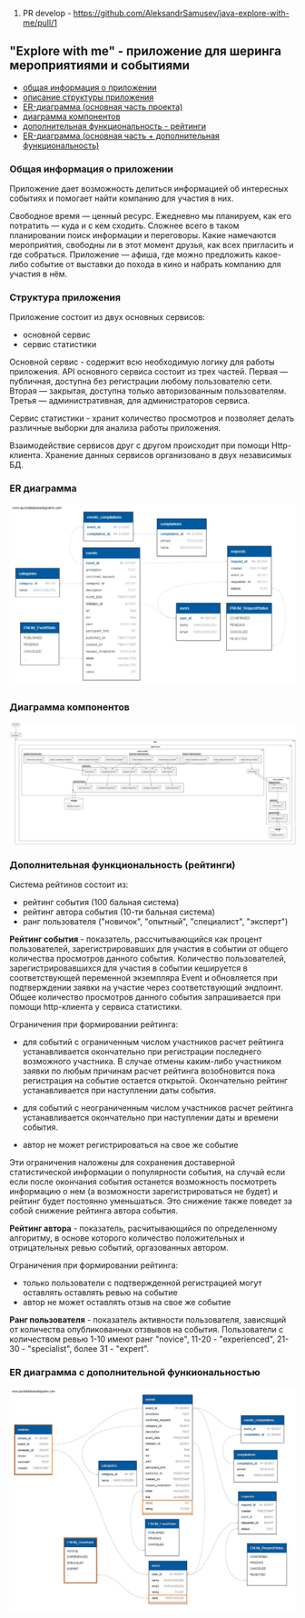 1. PR develop - https://github.com/AleksandrSamusev/java-explore-with-me/pull/1

## "Explore with me" - приложение для шеринга мероприятиями и событиями

- [общая информация о приложении](#общая-информация-о-приложении)
- [описание структуры приложения](#структура-приложения)
- [ER-диаграмма (основная часть проекта)](#ER-диаграмма)
- [диаграмма компонентов](#диаграмма-компонентов)
- [дополнительная функциональность - рейтинги](#дополнительная-функциональность-(рейтинги))
- [ER-диаграмма (основная часть + дополнительная функциональность)](#ER-диаграмма-с-дополнительной-функиональностью)

### Общая информация о приложении

Приложение дает возможность делиться информацией об интересных событиях и помогает найти компанию для участия в них.

Свободное время — ценный ресурс. Ежедневно мы планируем, как его потратить — куда и с кем сходить. Сложнее всего в таком
планировании поиск информации и переговоры. Какие намечаются мероприятия, свободны ли в этот момент друзья, как всех
пригласить и где собраться. Приложение — афиша, где можно предложить какое-либо событие от выставки до похода в кино и
набрать компанию для участия в нём.

### Структура приложения

Приложение состоит из двух основных сервисов:

- основной сервис
- сервис статистики

Основной сервис - содержит всю необходимую логику для работы приложения. API основного сервиса состоит из трех частей.
Первая — публичная, доступна без регистрации любому пользователю сети. Вторая — закрытая, доступна только авторизованным
пользователям. Третья — административная, для администраторов сервиса.

Сервис статистики - хранит количество просмотров и позволяет делать различные выборки для анализа работы приложения.

Взаимодействие сервисов друг с другом происходит при помощи Http-клиента.
Хранение данных сервисов организовано в двух независимых БД.

### ER диаграмма

![ER-диаграмма](https://github.com/AleksandrSamusev/java-explore-with-me/blob/feature/mainapp/src/main/resources/img/er-diagramm(EWM).jpg?raw=true)

### Диаграмма компонентов

![диаграмма компонентов](https://github.com/AleksandrSamusev/java-explore-with-me/blob/feature/mainapp/src/main/resources/img/components_diagramm.png?raw=true)

### Дополнительная функциональность (рейтинги)

Система рейтинов состоит из:

- рейтинг события (100 бальная система)
- рейтинг автора события (10-ти бальная система)
- ранг пользователя ("новичок", "опытный", "специалист", "эксперт")

**Рейтинг события** - показатель, рассчитывающийся как процент пользователей, зарегистрировавших для участия в событии
от общего количества просмотров данного события.
Количество пользователей, зарегистрировавшихся для участия в событии кешируется в соответствующей переменной
экземпляра Event и обновляется при подтверждении заявки на участие через соответствующий эндпоинт.
Общее количество просмотров данного события запрашивается при помощи http-клиента у сервиса статистики.

Ограничения при формировании рейтинга:

- для событий с ограниченным числом участников расчет рейтинга устанавливается окончательно при регистрации
  последнего возможного участника. В случае отмены каким-либо участником заявки по любым причинам
  расчет рейтинга возобновится пока регистрация на событие остается открытой. Окончательно рейтинг
  устанавливается при наступлении даты события.

- для событий с неограниченным числом участников расчет рейтинга устанавливается окончательно при
  наступлении даты и времени события.
- автор не может регистрироваться на свое же событие

Эти ограничения наложены для сохранения доставерной статистической
информации о популярности события, на случай если если после окончания события останется возможность посмотреть
информацию о нем (а возможности зарегистрироваться не будет) и рейтинг будет постоянно уменьшаться. Это
снижение также поведет за собой снижение рейтинга автора события.

**Рейтинг автора** - показатель, расчитывающийся по определенному алгоритму, в основе которого количество
положительных и отрицательных ревью событий, оргазованных автором.

Ограничения при формировании рейтинга:

- только пользователи с подтвержденной регистрацией могут оставлять оставлять ревью на событие
- автор не может оставлять отзыв на свое же событие

**Ранг пользователя** - показатель активности пользователя, зависящий от количества опубликованных отзвывов
на события. Пользователи с количеством ревью 1-10 имеют ранг "novice", 11-20 - "experienced",
21-30 - "specialist", более 31 - "expert".

### ER диаграмма с дополнительной функиональностью

![ER-диаграмма-с-дополнительной-функиональностью](https://github.com/AleksandrSamusev/java-explore-with-me/blob/feature/mainapp/src/main/resources/img/er-diagramm(feature).jpg?raw=true)